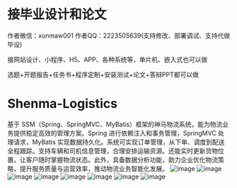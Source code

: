 # 接毕业设计和论文
作者微信：xunmaw001  作者QQ：2223505639(支持修改、部署调试、支持代做毕设)

接网站设计、小程序、H5、APP、各种系统等，单片机、嵌入式也可以做

选题+开题报告+任务书+程序定制+安装测试+论文+答辩PPT都可以做
# Shenma-Logistics
基于 SSM（Spring、SpringMVC、MyBatis）框架的神马物流系统，能为物流业务提供稳定高效的管理方案。Spring 进行依赖注入和事务管理，SpringMVC 处理请求，MyBatis 实现数据持久化。系统可实现订单管理，从下单、调度到配送全程跟踪。支持车辆和司机信息管理，合理安排运输资源。还能实时更新货物位置，让客户随时掌握物流状态。此外，具备数据分析功能，助力企业优化物流策略，提升服务质量与运营效率，推动物流业务智能化发展。 
![image](https://github.com/user-attachments/assets/1ddd4c97-fd77-4b5b-b274-40cde32ccee7)
![image](https://github.com/user-attachments/assets/30a957f3-a1ff-45c5-bc49-c86ce85c07af)
![image](https://github.com/user-attachments/assets/e6c5fd63-7c25-484b-acaf-e6f9f64b92bf)
![image](https://github.com/user-attachments/assets/8e654c5b-454c-4359-ac98-b718cfddc98c)
![image](https://github.com/user-attachments/assets/44d948a5-8960-4244-80c4-565b8c81936b)
![image](https://github.com/user-attachments/assets/dd16aa10-97c0-496e-b7b9-d3e6e8e5036d)
![image](https://github.com/user-attachments/assets/5a5b36fe-94fc-4e28-a07f-0020d9430a0d)
![image](https://github.com/user-attachments/assets/f47c70e2-6fea-4134-8223-b35fab183526)
